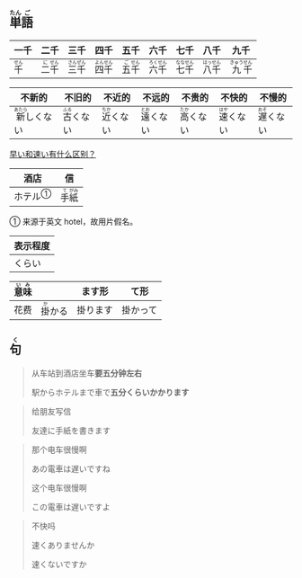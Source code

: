 ## <ruby>単<rt>たん</rt>語<rt>ご</rt></ruby>

| 一千                        | 二千                                   | 三千                                    | 四千                                    | 五千                                   | 六千                                    | 七千                                    | 八千                                    | 九千                                     |
| ------------------------- | ------------------------------------ | ------------------------------------- | ------------------------------------- | ------------------------------------ | ------------------------------------- | ------------------------------------- | ------------------------------------- | -------------------------------------- |
| <ruby>千<rt>せん</rt></ruby> | <ruby>二<rt>に</rt>千<rt>せん</rt></ruby> | <ruby>三<rt>さん</rt>千<rt>ぜん</rt></ruby> | <ruby>四<rt>よん</rt>千<rt>せん</rt></ruby> | <ruby>五<rt>ご</rt>千<rt>せん</rt></ruby> | <ruby>六<rt>ろく</rt>千<rt>せん</rt></ruby> | <ruby>七<rt>なな</rt>千<rt>せん</rt></ruby> | <ruby>八<rt>はっ</rt>千<rt>せん</rt></ruby> | <ruby>九<rt>きゅう</rt>千<rt>せん</rt></ruby> |

| 不新的                                 | 不旧的                             | 不近的                             | 不远的                             | 不贵的                             | 不快的                             | 不慢的                             |
| -------------------------------------- | ---------------------------------- | ---------------------------------- | ---------------------------------- | ---------------------------------- | ---------------------------------- | ---------------------------------- |
| <ruby>新<rt>あたら</rt>しくない</ruby> | <ruby>古<rt>ふる</rt>くない</ruby> | <ruby>近<rt>ちか</rt>くない</ruby> | <ruby>遠<rt>とお</rt>くない</ruby> | <ruby>高<rt>たか</rt>くない</ruby> | <ruby>速<rt>はや</rt>くない</ruby> | <ruby>遅<rt>おそ</rt>くない</ruby> |

[早い和速い有什么区别？](https://zhuanlan.zhihu.com/p/58270120 '知乎：早い和速い有什么区别？')

| 酒店                     | 信                                    |
| ---------------------- | ------------------------------------ |
| <a>ホテル</a><sup>①</sup> | <ruby>手<rt>て</rt>紙<rt>がみ</rt></ruby> |

① 来源于英文 hotel，故用片假名。

| 表示程度 |
| -------- |
| くらい   |

| <ruby>意<rt>い</rt>味<rt>み</rt></ruby> |                                | ます形   | て形     |
| --------------------------------------- | ------------------------------ | -------- | -------- |
| 花费                                    | <ruby>掛<rt>か</rt>かる</ruby> | 掛ります | 掛かって |



## <ruby>句<rt>く</rt></ruby>

> 从车站到酒店坐车**要五分钟左右**
> 
> 駅からホテルまで車で**五分くらいかかります**

> 给朋友写信
> 
> 友達に手紙を書きます

> 那个电车很慢啊
> 
> あの電車は遅いですね
> 
> 这个电车很慢啊
> 
> この電車は遅いですよ

> 不快吗
>
> 速くありませんか
>
> 速くないですか
